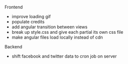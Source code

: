 Frontend
- improve loading gif
- populate credits
- add angular transition between views
- break up style.css and give each partial its own css file
- make angular files load locally instead of cdn

Backend
- shift facebook and twitter data to cron job on server
